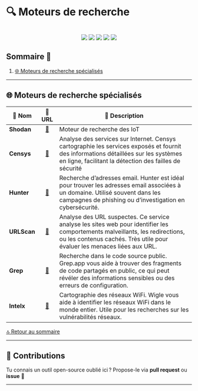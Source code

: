 <div style="display: flex; align-items: center; justify-content: space-between;">
  <h1>🔍 Moteurs de recherche</h1>
</div>

<p align="center">
  <img src="https://img.shields.io/badge/Catégorie-Moteurs%20de%20recherche-006400?style=for-the-badge&logo=duckduckgo"/>
  <img src="https://img.shields.io/badge/Open%20Source-100%25-brightgreen?style=for-the-badge&logo=opensourceinitiative"/>
  <img src="https://img.shields.io/badge/Made%20with-%E2%9D%A4-red?style=for-the-badge"/>
  <img src="https://img.shields.io/badge/Contributions-Welcome-orange?style=for-the-badge&logo=github"/>
  <img src="https://img.shields.io/github/last-commit/CyberFlooD/SwitchToOpen?label=Last%20Update&color=informational&style=for-the-badge&logo=github"/>
</p>


## Sommaire 📖 <a id="sommaire"></a>
1. [🌐 Moteurs de recherche spécialisés](#moteurs-specialises)

---

## 🌐 Moteurs de recherche spécialisés <a id="moteurs-specialises"></a>

| 🌟 **Nom** | 🔗 **URL** | 📝 **Description** |
|---|---|---|
| **Shodan** | <div align="center"><a href="https://www.shodan.io/">🔗</a></div> | Moteur de recherche des IoT |
| **Censys** | <div align="center"><a href="https://search.censys.io/">🔗</a></div> | Analyse des services sur Internet. Censys cartographie les services exposés et fournit des informations détaillées sur les systèmes en ligne, facilitant la détection des failles de sécurité |
| **Hunter** | <div align="center"><a href="https://hunter.io/">🔗</a></div> | Recherche d’adresses email. Hunter est idéal pour trouver les adresses email associées à un domaine. Utilisé souvent dans les campagnes de phishing ou d’investigation en cybersécurité. |
| **URLScan** | <div align="center"><a href="https://urlscan.io/">🔗</a></div> | Analyse des URL suspectes. Ce service analyse les sites web pour identifier les comportements malveillants, les redirections, ou les contenus cachés. Très utile pour évaluer les menaces liées aux URL. |
| **Grep** | <div align="center"><a href="https://grep.app/">🔗</a></div> | Recherche dans le code source public. Grep.app vous aide à trouver des fragments de code partagés en public, ce qui peut révéler des informations sensibles ou des erreurs de configuration. |
| **Intelx** | <div align="center"><a href="http://intelx.io/">🔗</a></div> | Cartographie des réseaux WiFi. Wigle vous aide à identifier les réseaux WiFi dans le monde entier. Utile pour les recherches sur les vulnérabilités réseaux. |

[🔝 Retour au sommaire](#sommaire)

---

## 🤝 Contributions

Tu connais un outil open-source oublié ici ? Propose-le via **pull request** ou **issue** 💬

---
